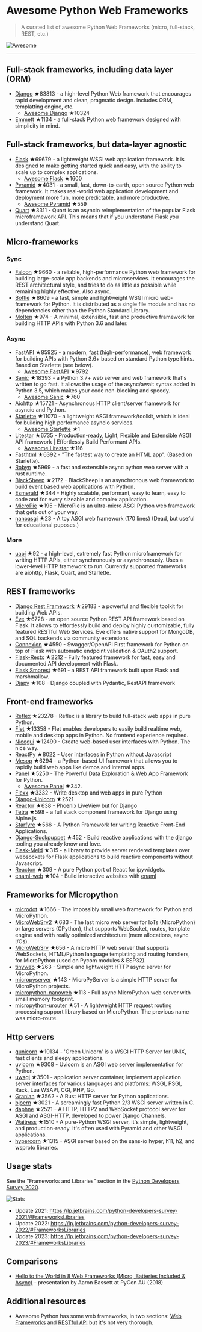 # Awesome Python Web Frameworks


> A curated list of awesome Python Web Frameworks (micro, full-stack, REST, etc.)


[![Awesome](https://awesome.re/badge.svg)](https://awesome.re)

---

## Full-stack frameworks, including data layer (ORM)


- [Django](https://github.com/django/django) ★83813 - a high-level Python Web framework that encourages rapid development and clean, pragmatic design. Includes ORM, templatting engine, etc.
  - [Awesome Django](https://github.com/wsvincent/awesome-django) ★10324
- [Emmett](https://github.com/emmett-framework/emmett) ★1134 - a full-stack Python web framework designed with simplicity in mind.

## Full-stack frameworks, but data-layer agnostic

- [Flask](https://github.com/pallets/flask) ★69679 - a lightweight WSGI web application framework. It is designed to make getting started quick and easy, with the ability to scale up to complex applications.
  - [Awesome Flask](https://github.com/mjhea0/awesome-flask) ★1600
- [Pyramid](https://github.com/Pylons/pyramid) ★4031 - a small, fast, down-to-earth, open source Python web framework. It makes real-world web application development and deployment more fun, more predictable, and more productive.
  - [Awesome Pyramid](https://github.com/uralbash/awesome-pyramid) ★559
- [Quart](https://github.com/pallets/quart) ★3311 - Quart is an asyncio reimplementation of the popular Flask microframework API. This means that if you understand Flask you understand Quart.

## Micro-frameworks

### Sync

- [Falcon](https://github.com/falconry/falcon) ★9660 - a reliable, high-performance Python web framework for building large-scale app backends and microservices. It encourages the REST architectural style, and tries to do as little as possible while remaining highly effective. Also async.
- [Bottle](https://github.com/bottlepy/bottle) ★8609 - a fast, simple and lightweight WSGI micro web-framework for Python. It is distributed as a single file module and has no dependencies other than the Python Standard Library.
- [Molten](https://github.com/Bogdanp/molten) ★974 - A minimal, extensible, fast and productive framework for building HTTP APIs with Python 3.6 and later.

### Async

- [FastAPI](https://github.com/tiangolo/fastapi) ★85925 - a modern, fast (high-performance), web framework for building APIs with Python 3.6+ based on standard Python type hints. Based on Starlette (see below).
  - [Awesome FastAPI](https://github.com/mjhea0/awesome-fastapi) ★9792
- [Sanic](https://github.com/sanic-org/sanic) ★18393 - a Python 3.7+ web server and web framework that's written to go fast. It allows the usage of the async/await syntax added in Python 3.5, which makes your code non-blocking and speedy.
  - [Awesome Sanic](https://github.com/mekicha/awesome-sanic) ★760
- [Aiohttp](https://github.com/aio-libs/aiohttp) ★15721 - Asynchronous HTTP client/server framework for asyncio and Python.
- [Starlette](https://github.com/encode/starlette) ★11070 - a lightweight ASGI framework/toolkit, which is ideal for building high performance asyncio services.
  - [Awesome Starlette](https://github.com/sfermigier/awesome-starlette) ★1
- [Litestar](https://github.com/litestar-org/litestar) ★6735 - Production-ready, Light, Flexible and Extensible ASGI API framework | Effortlessly Build Performant APIs.
  - [Awesome Litestar](https://github.com/litestar-org/awesome-litestar) ★116
- [Fasthtml](https://github.com/AnswerDotAI/fasthtml) ★6392 - "The fastest way to create an HTML app". (Based on Starlette).
- [Robyn](https://github.com/sansyrox/robyn) ★5969 - a fast and extensible async python web server with a rust runtime.
- [BlackSheep](https://github.com/Neoteroi/BlackSheep) ★2172 - BlackSheep is an asynchronous web framework to build event based web applications with Python.
- [Esmerald](https://github.com/dymmond/esmerald) ★344 - Highly scalable, performant, easy to learn, easy to code and for every sizeable and complex application.
- [MicroPie](https://github.com/patx/micropie) ★195 - MicroPie is an ultra-micro ASGI Python web framework that gets out of your way.
- [nanoasgi](https://github.com/qweeze/nanoasgi) ★23 - A toy ASGI web framework (170 lines) (Dead, but useful for educational puposes.)


### More

- [uapi](https://github.com/Tinche/uapi) ★92 - a high-level, extremely fast Python microframework for writing HTTP APIs, either synchronously or asynchronously. Uses a lower-level HTTP framework to run. Currently supported frameworks are aiohttp, Flask, Quart, and Starlette.


## REST frameworks

- [Django Rest Framework](https://github.com/encode/django-rest-framework) ★29183 - a powerful and flexible toolkit for building Web APIs.
- [Eve](https://github.com/pyeve/eve) ★6728 - an open source Python REST API framework based on Flask. It allows to effortlessly build and deploy highly customizable, fully featured RESTful Web Services. Eve offers native support for MongoDB, and SQL backends via community extensions.
- [Connexion](https://github.com/zalando/connexion) ★4550 - Swagger/OpenAPI First framework for Python on top of Flask with automatic endpoint validation & OAuth2 support.
- [Flask-Restx](https://github.com/python-restx/flask-restx) ★2212 - Fully featured framework for fast, easy and documented API development with Flask.
- [Flask Smorest](https://github.com/marshmallow-code/flask-smorest) ★691 - a REST API framework built upon Flask and marshmallow.
- [Djapy](https://github.com/Bishwas-py/djapy) ★108 - Django coupled with Pydantic, RestAPI framework


## Front-end frameworks

- [Reflex](https://github.com/reflex-dev/reflex) ★23278 - Reflex is a library to build full-stack web apps in pure Python.
- [Flet](https://github.com/flet-dev/flet) ★13358 - Flet enables developers to easily build realtime web, mobile and desktop apps in Python. No frontend experience required.
- [Nicegui](https://github.com/zauberzeug/nicegui) ★12490 - Create web-based user interfaces with Python. The nice way.
- [ReactPy](https://github.com/reactive-python/reactpy) ★8022 - User interfaces in Python without Javascript
- [Mesop](https://github.com/google/mesop) ★6294 - a Python-based UI framework that allows you to rapidly build web apps like demos and internal apps.
- [Panel](https://github.com/holoviz/panel) ★5250 - The Powerful Data Exploration & Web App Framework for Python.
  - [Awesome Panel](https://awesome-panel.org/) ★342.
- [Flexx](https://github.com/flexxui/flexx) ★3332 -  Write desktop and web apps in pure Python
- [Django-Unicorn](https://github.com/adamghill/django-unicorn) ★2521
- [Reactor](https://github.com/edelvalle/reactor) ★638 -  Phoenix LiveView but for Django
- [Tetra](https://github.com/tetra-framework/tetra) ★598 - a full stack component framework for Django using Alpine.js
- [Starfyre](https://github.com/sansyrox/starfyre) ★566 - A Python Framework for writing Reactive Front-End Applications.
- [Django-Suckpuppet](https://github.com/jonathan-s/django-sockpuppet) ★452 - Build reactive applications with the django tooling you already know and love.
- [Flask-Meld](https://github.com/mikeabrahamsen/Flask-Meld) ★315 - a library to provide server rendered templates over websockets for Flask applications to build reactive components without Javascript.
- [Reacton](https://github.com/widgetti/reacton) ★309 - A pure Python port of React for ipywidgets.
- [enaml-web](https://github.com/codelv/enaml-web) ★104 - Build interactive websites with [enaml](https://github.com/nucleic/enaml)

## Frameworks for Micropython

- [microdot](https://github.com/miguelgrinberg/microdot) ★1666 - The impossibly small web framework for Python and MicroPython.
- [MicroWebSrv2](https://github.com/jczic/MicroWebSrv2) ★683 - The last micro web server for IoTs (MicroPython) or large servers (CPython), that supports WebSocket, routes, template engine and with really optimized architecture (mem allocations, async I/Os).
- [MicroWebSrv](https://github.com/jczic/MicroWebSrv) ★656 - A micro HTTP web server that supports WebSockets, HTML/Python language templating and routing handlers, for MicroPython (used on Pycom modules & ESP32).
- [tinyweb](https://github.com/belyalov/tinyweb) ★263 - Simple and lightweight HTTP async server for MicroPython.
- [micropyserver](https://github.com/troublegum/micropyserver) ★143 - MicroPyServer is a simple HTTP server for MicroPython projects.
- [micropython-nanoweb](https://github.com/hugokernel/micropython-nanoweb) ★113 - Full async MicroPython web server with small memory footprint.
- [micropython-urouter](https://github.com/whales-chen/micropython-urouter) ★51 - A lightweight HTTP request routing processing support library based on MicroPython. The previous name was micro-route.

## Http servers

- [gunicorn](https://github.com/benoitc/gunicorn) ★10134 - 'Green Unicorn' is a WSGI HTTP Server for UNIX, fast clients and sleepy applications.
- [uvicorn](https://github.com/encode/uvicorn) ★9308 - Uvicorn is an ASGI web server implementation for Python.
- [uwsgi](https://github.com/unbit/uwsgi) ★3501 - application server container, implement application server interfaces for various languages and platforms: WSGI, PSGI, Rack, Lua WSAPI, CGI, PHP, Go.
- [Granian](https://github.com/emmett-framework/granian) ★3562 - A Rust HTTP server for Python applications.
- [bjoern](https://github.com/jonashaag/bjoern) ★3021 - A screamingly fast Python 2/3 WSGI server written in C.
- [daphne](https://github.com/django/daphne) ★2521 - A HTTP, HTTP2 and WebSocket protocol server for ASGI and ASGI-HTTP, developed to power Django Channels.
- [Waitress](https://github.com/Pylons/waitress) ★1510 - A pure-Python WSGI server, it's simple, lightweight, and production-ready. It's often used with Pyramid and other WSGI applications.
- [hypercorn](https://github.com/pgjones/hypercorn) ★1315 - ASGI server based on the sans-io hyper, h11, h2, and wsproto libraries.

## Usage stats

See the "Frameworks and Libraries" section in the [Python Developers Survey 2020](https://www.jetbrains.com/lp/python-developers-survey-2020/).

![Stats](https://raw.githubusercontent.com/sfermigier/awesome-python-web-frameworks/main/python-web-frameworks-usage.png)

- Update 2021: <https://lp.jetbrains.com/python-developers-survey-2021/#FrameworksLibraries>
- Update 2022: <https://lp.jetbrains.com/python-developers-survey-2022/#FrameworksLibraries>
- Update 2023: <https://lp.jetbrains.com/python-developers-survey-2023/#FrameworksLibraries>


## Comparisons

- [Hello to the World in 8 Web Frameworks (Micro, Batteries Included & Async)](https://noti.st/aaronbassett/lK9Ah7/hello-to-the-world-in-8-web-frameworks-micro-batteries-included-async) - presentation by Aaron Bassett at PyCon AU (2018)


## Additional resources

- Awesome Python has some web frameworks, in two sections: [Web Frameworks](https://github.com/vinta/awesome-python#web-frameworks) and [RESTful API](https://github.com/vinta/awesome-python#restful-api) but it's not very thorough.
